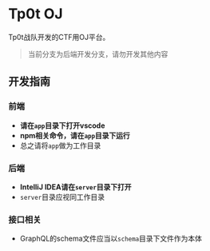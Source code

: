 # Tp0t OJ

Tp0t战队开发的CTF用OJ平台。

> 当前分支为后端开发分支，请勿开发其他内容

## 开发指南

### 前端

+ **请在`app`目录下打开vscode**
+ **npm相关命令，请在`app`目录下运行**
+ 总之请将`app`做为工作目录

### 后端

+ **IntelliJ IDEA请在`server`目录下打开**
+ `server`目录应视同工作目录

### 接口相关

+ GraphQL的schema文件应当以`schema`目录下文件作为本体